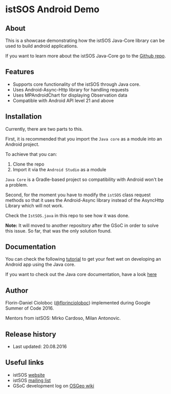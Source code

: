 # istSOS Android Demo

## About 
This is a showcase demonstrating how the istSOS Java-Core library can be used to build android applications.

If you want to learn more about the istSOS Java-Core go to the [Github repo](https://github.com/masterflorin/java-core).

## Features

* Supports core functionality of the istSOS through Java core.
* Uses Android-Async-Http library for handling requests
* Uses MPAndroidChart for displaying Observation data
* Compatible with Android API level 21 and above

## Installation

Currently, there are two parts to this.

First, it is recommended that you import the `Java core` as a module into an Android project.

To achieve that you can:

1. Clone the repo
2. Import it via the `Android Studio` as a module

`Java Core` is a Gradle-based project so compatibility with Android won't be a problem.

Second, for the moment you have to modify the `istSOS` class request methods so that it
uses the Android-Async library instead of the AsyncHttp Library which will not work.

Check the `IstSOS.java` in this repo to see how it was done.
 
<b>Note:</b> It will moved to another repository after the GSoC in order to solve this
issue. So far, that was the only solution found.


## Documentation

You can check the following [tutorial](https://github.com/masterflorin/android-demo/blob/master/TUTORIAL.md) to get your feet wet on developing an
Android app using the Java core.

If you want to check out the Java core documentation, have a look [here](https://github.com/masterflorin/java-core/blob/master/UserGuide.md)

## Author

Florin-Daniel Cioloboc ([@florincioloboc](https://twitter.com/florincioloboc)) implemented during Google Summer of Code 2016.

Mentors from istSOS: Mirko Cardoso, Milan Antonovic.

## Release history

* Last updated: 20.08.2016

## Useful links

* istSOS [website](http://istsos.org/)
* istSOS [mailing list](https://groups.google.com/forum/#!forum/istsos)
* GSoC development log on [OSGeo wiki](https://wiki.osgeo.org/wiki/Android_istSOS)